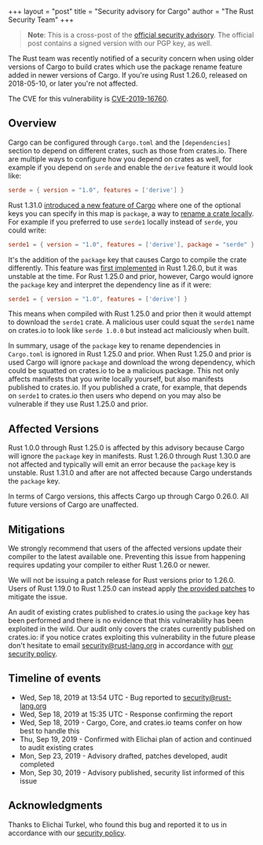 +++
layout = "post"
title = "Security advisory for Cargo"
author = "The Rust Security Team"
+++

> **Note**: This is a cross-post of the [official security advisory]. The official
> post contains a signed version with our PGP key, as well.

The Rust team was recently notified of a security concern when using older versions of Cargo to build crates which use the package rename feature added in newer versions of Cargo. If you're using Rust 1.26.0, released on 2018-05-10, or later you're not affected.

The CVE for this vulnerability is [CVE-2019-16760][0].

## Overview

Cargo can be configured through `Cargo.toml` and the `[dependencies]` section to depend on different crates, such as those from crates.io. There are multiple ways to configure how you depend on crates as well, for example if you depend on `serde` and enable the `derive` feature it would look like:

```toml
serde = { version = "1.0", features = ['derive'] }
```

Rust 1.31.0 [introduced a new feature of Cargo][1] where one of the optional keys you can specify in this map is `package`, a way to [rename a crate locally][2]. For example if you preferred to use `serde1` locally instead of `serde`, you could write:

```toml
serde1 = { version = "1.0", features = ['derive'], package = "serde" }
```

It's the addition of the `package` key that causes Cargo to compile the crate differently. This feature was [first implemented][3] in Rust 1.26.0, but it was unstable at the time. For Rust 1.25.0 and prior, however, Cargo would ignore the `package` key and interpret the dependency line as if it were:

```toml
serde1 = { version = "1.0", features = ['derive'] }
```

This means when compiled with Rust 1.25.0 and prior then it would attempt to download the `serde1` crate. A malicious user could squat the `serde1` name on crates.io to look like `serde 1.0.0` but instead act maliciously when built.

In summary, usage of the `package` key to rename dependencies in `Cargo.toml` is ignored in Rust 1.25.0 and prior. When Rust 1.25.0 and prior is used Cargo will ignore `package` and download the wrong dependency, which could be squatted on crates.io to be a malicious package. This not only affects manifests that you write locally yourself, but also manifests published to crates.io. If you published a crate, for example, that depends on `serde1` to crates.io then users who depend on you may also be vulnerable if they use Rust 1.25.0 and prior.

## Affected Versions

Rust 1.0.0 through Rust 1.25.0 is affected by this advisory because Cargo will ignore the `package` key in manifests. Rust 1.26.0 through Rust 1.30.0 are not affected and typically will emit an error because the `package` key is unstable. Rust 1.31.0 and after are not affected because Cargo understands the `package` key.

In terms of Cargo versions, this affects Cargo up through Cargo 0.26.0. All future versions of Cargo are unaffected.

## Mitigations

We strongly recommend that users of the affected versions update their compiler to the latest available one. Preventing this issue from happening requires updating your compiler to either Rust 1.26.0 or newer.

We will not be issuing a patch release for Rust versions prior to 1.26.0. Users of Rust 1.19.0 to Rust 1.25.0 can instead apply [the provided patches][4] to mitigate the issue.

An audit of existing crates published to crates.io using the `package` key has been performed and there is no evidence that this vulnerability has been exploited in the wild. Our audit only covers the crates currently published on crates.io: if you notice crates exploiting this vulnerability in the future please don't hesitate to email security@rust-lang.org in accordance with [our security policy][5].

## Timeline of events

* Wed, Sep 18, 2019 at 13:54 UTC - Bug reported to security@rust-lang.org
* Wed, Sep 18, 2019 at 15:35 UTC - Response confirming the report
* Wed, Sep 18, 2019 - Cargo, Core, and crates.io teams confer on how best to handle this
* Thu, Sep 19, 2019 - Confirmed with Elichai plan of action and continued to audit existing crates
* Mon, Sep 23, 2019 - Advisory drafted, patches developed, audit completed
* Mon, Sep 30, 2019 - Advisory published, security list informed of this issue

## Acknowledgments

Thanks to Elichai Turkel, who found this bug and reported it to us in accordance
with our [security policy][5].

[0]: https://cve.mitre.org/cgi-bin/cvename.cgi?name=CVE-2019-16760
[1]: https://blog.rust-lang.org/2018/12/06/Rust-1.31-and-rust-2018.html#cargo-features
[2]: https://doc.rust-lang.org/cargo/reference/specifying-dependencies.html#renaming-dependencies-in-cargotoml
[3]: https://github.com/rust-lang/cargo/pull/4953
[4]: https://gist.github.com/pietroalbini/0d293b24a44babbeb6187e06eebd4992
[5]: https://www.rust-lang.org/policies/security
[official security advisory]: https://groups.google.com/forum/#!topic/rustlang-security-announcements/rVQ5e3TDnpQ
